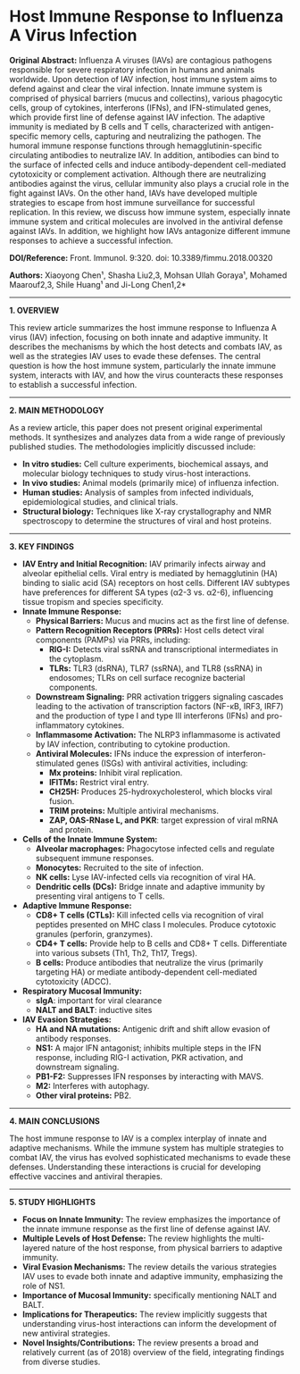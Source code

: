 # Host Immune Response to Influenza A Virus Infection

**Original Abstract:** Influenza A viruses (IAVs) are contagious pathogens responsible for severe respiratory infection in humans and animals worldwide. Upon detection of IAV infection, host immune system aims to defend against and clear the viral infection. Innate immune system is comprised of physical barriers (mucus and collectins), various phagocytic cells, group of cytokines, interferons (IFNs), and IFN-stimulated genes, which provide first line of defense against IAV infection. The adaptive immunity is mediated by B cells and T cells, characterized with antigen-specific memory cells, capturing and neutralizing the pathogen. The humoral immune response functions through hemagglutinin-specific circulating antibodies to neutralize IAV. In addition, antibodies can bind to the surface of infected cells and induce antibody-dependent cell-mediated cytotoxicity or complement activation. Although there are neutralizing antibodies against the virus, cellular immunity also plays a crucial role in the fight against IAVs. On the other hand, IAVs have developed multiple strategies to escape from host immune surveillance for successful replication. In this review, we discuss how immune system, especially innate immune system and critical molecules are involved in the antiviral defense against IAVs. In addition, we highlight how IAVs antagonize different immune responses to achieve a successful infection.

**DOI/Reference:** Front. Immunol. 9:320. doi: 10.3389/fimmu.2018.00320

**Authors:** Xiaoyong Chen¹, Shasha Liu2,3, Mohsan Ullah Goraya¹, Mohamed Maarouf2,3, Shile Huang¹ and Ji-Long Chen1,2*

---

**1. OVERVIEW**

This review article summarizes the host immune response to Influenza A virus (IAV) infection, focusing on both innate and adaptive immunity. It describes the mechanisms by which the host detects and combats IAV, as well as the strategies IAV uses to evade these defenses.  The central question is how the host immune system, particularly the innate immune system, interacts with IAV, and how the virus counteracts these responses to establish a successful infection.

---

**2. MAIN METHODOLOGY**

As a review article, this paper does not present original experimental methods. It synthesizes and analyzes data from a wide range of previously published studies.  The methodologies implicitly discussed include:

*   **In vitro studies:** Cell culture experiments, biochemical assays, and molecular biology techniques to study virus-host interactions.
*   **In vivo studies:** Animal models (primarily mice) of influenza infection.
*   **Human studies:**  Analysis of samples from infected individuals, epidemiological studies, and clinical trials.
*   **Structural biology:** Techniques like X-ray crystallography and NMR spectroscopy to determine the structures of viral and host proteins.

---

**3. KEY FINDINGS**

*   **IAV Entry and Initial Recognition:** IAV primarily infects airway and alveolar epithelial cells. Viral entry is mediated by hemagglutinin (HA) binding to sialic acid (SA) receptors on host cells.  Different IAV subtypes have preferences for different SA types (α2-3 vs. α2-6), influencing tissue tropism and species specificity.
*   **Innate Immune Response:**
    *   **Physical Barriers:** Mucus and mucins act as the first line of defense.
    *   **Pattern Recognition Receptors (PRRs):**  Host cells detect viral components (PAMPs) via PRRs, including:
        *   **RIG-I:**  Detects viral ssRNA and transcriptional intermediates in the cytoplasm.
        *   **TLRs:**  TLR3 (dsRNA), TLR7 (ssRNA), and TLR8 (ssRNA) in endosomes; TLRs on cell surface recognize bacterial components.
    *   **Downstream Signaling:** PRR activation triggers signaling cascades leading to the activation of transcription factors (NF-κB, IRF3, IRF7) and the production of type I and type III interferons (IFNs) and pro-inflammatory cytokines.
    *   **Inflammasome Activation:**  The NLRP3 inflammasome is activated by IAV infection, contributing to cytokine production.
    *   **Antiviral Molecules:**  IFNs induce the expression of interferon-stimulated genes (ISGs) with antiviral activities, including:
        *   **Mx proteins:** Inhibit viral replication.
        *   **IFITMs:** Restrict viral entry.
        *   **CH25H:** Produces 25-hydroxycholesterol, which blocks viral fusion.
        *   **TRIM proteins:**  Multiple antiviral mechanisms.
        * **ZAP, OAS-RNase L, and PKR**: target expression of viral mRNA and protein.
*   **Cells of the Innate Immune System:**
    *   **Alveolar macrophages:** Phagocytose infected cells and regulate subsequent immune responses.
    *   **Monocytes:** Recruited to the site of infection.
    *   **NK cells:**  Lyse IAV-infected cells via recognition of viral HA.
    *   **Dendritic cells (DCs):**  Bridge innate and adaptive immunity by presenting viral antigens to T cells.
*   **Adaptive Immune Response:**
    *   **CD8+ T cells (CTLs):** Kill infected cells via recognition of viral peptides presented on MHC class I molecules. Produce cytotoxic granules (perforin, granzymes).
    *   **CD4+ T cells:**  Provide help to B cells and CD8+ T cells. Differentiate into various subsets (Th1, Th2, Th17, Tregs).
    *   **B cells:** Produce antibodies that neutralize the virus (primarily targeting HA) or mediate antibody-dependent cell-mediated cytotoxicity (ADCC).
*   **Respiratory Mucosal Immunity:**
    *  **sIgA**: important for viral clearance
    * **NALT and BALT**: inductive sites
*   **IAV Evasion Strategies:**
    *   **HA and NA mutations:**  Antigenic drift and shift allow evasion of antibody responses.
    *   **NS1:**  A major IFN antagonist; inhibits multiple steps in the IFN response, including RIG-I activation, PKR activation, and downstream signaling.
    *   **PB1-F2:**  Suppresses IFN responses by interacting with MAVS.
    *   **M2:** Interferes with autophagy.
    *   **Other viral proteins:** PB2.

---

**4. MAIN CONCLUSIONS**

The host immune response to IAV is a complex interplay of innate and adaptive mechanisms.  While the immune system has multiple strategies to combat IAV, the virus has evolved sophisticated mechanisms to evade these defenses.  Understanding these interactions is crucial for developing effective vaccines and antiviral therapies.

---

**5. STUDY HIGHLIGHTS**

*   **Focus on Innate Immunity:** The review emphasizes the importance of the innate immune response as the first line of defense against IAV.
*   **Multiple Levels of Host Defense:**  The review highlights the multi-layered nature of the host response, from physical barriers to adaptive immunity.
*   **Viral Evasion Mechanisms:**  The review details the various strategies IAV uses to evade both innate and adaptive immunity, emphasizing the role of NS1.
* **Importance of Mucosal Immunity:** specifically mentioning NALT and BALT.
* **Implications for Therapeutics:**  The review implicitly suggests that understanding virus-host interactions can inform the development of new antiviral strategies.
*   **Novel Insights/Contributions:** The review presents a broad and relatively current (as of 2018) overview of the field, integrating findings from diverse studies.